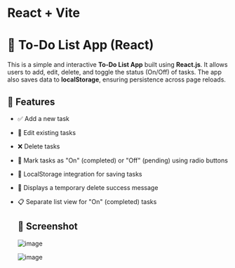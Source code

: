 # React + Vite
# 📝 To-Do List App (React)

This is a simple and interactive **To-Do List App** built using **React.js**. It allows users to add, edit, delete, and toggle the status (On/Off) of tasks. The app also saves data to **localStorage**, ensuring persistence across page reloads.

## 🔧 Features

- ✅ Add a new task  
- 📝 Edit existing tasks  
- ❌ Delete tasks  
- 🔁 Mark tasks as "On" (completed) or "Off" (pending) using radio buttons  
- 💾 LocalStorage integration for saving tasks  
- 🔔 Displays a temporary delete success message  
- 📋 Separate list view for "On" (completed) tasks

  ## 📸 Screenshot

  ![image](https://github.com/user-attachments/assets/80aa0591-68c3-42dc-a07b-bb41cb135bfd)
  
  ![image](https://github.com/user-attachments/assets/3820a1bd-0ed6-4d51-b869-3b348bfeca7e)

